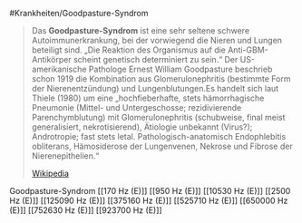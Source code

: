 #Krankheiten/Goodpasture-Syndrom
> Das **Goodpasture-Syndrom** ist eine sehr seltene schwere Autoimmunerkrankung, bei der vorwiegend die Nieren und Lungen beteiligt sind. „Die Reaktion des Organismus auf die Anti-GBM-Antikörper scheint genetisch determiniert zu sein.“ Der US-amerikanische Pathologe Ernest William Goodpasture beschrieb schon 1919 die Kombination aus Glomerulonephritis (bestimmte Form der Nierenentzündung) und Lungenblutungen.Es handelt sich laut Thiele (1980) um eine „hochfieberhafte, stets hämorrhagische Pneumonie (Mittel- und Untergeschosse; rezidivierende Parenchymblutung) mit Glomerulonephritis (schubweise, final meist generalisiert, nekrotisierend), Ätiologie unbekannt (Virus?); Androtropie; fast stets letal. Pathologisch-anatomisch Endophlebitis obliterans, Hämosiderose der Lungenvenen, Nekrose und Fibrose der Nierenepithelien.“
>
> [Wikipedia](https://de.wikipedia.org/wiki/Goodpasture-Syndrom)

Goodpasture-Syndrom
[[170 Hz (E)]]
[[950 Hz (E)]]
[[10530 Hz (E)]]
[[2500 Hz (E)]]
[[125090 Hz (E)]]
[[375160 Hz (E)]]
[[525710 Hz (E)]]
[[650000 Hz (E)]]
[[752630 Hz (E)]]
[[923700 Hz (E)]]
